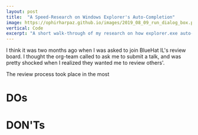 ```yaml
---
layout: post
title:  "A Speed-Research on Windows Explorer's Auto-Completion"
image: https://ophirharpaz.github.io/images/2019_08_09_run_dialog_box.png
vertical: Code
excerpt: "A short walk-through of my research on how explorer.exe auto-completes file-paths"
---
```



I think it was two months ago when I was asked to join BlueHat IL's review board.
I thought the org-team called to ask me to submit a talk, and was pretty shocked when I realized they wanted me to review others'.

The review process took place in the most 

# DOs

# DON'Ts
